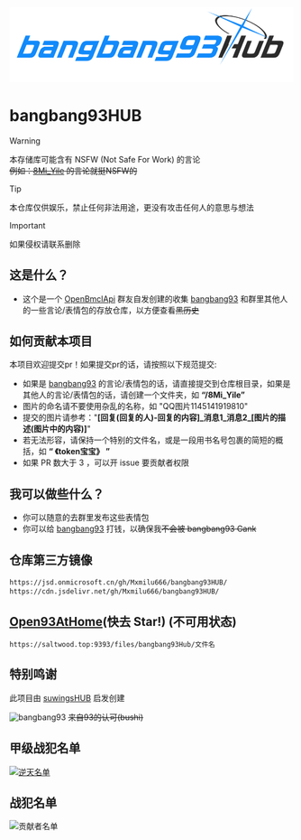 ![blhx-style-logo](./.github/blhx-style-logo-new.jpg)

# bangbang93HUB
> [!WARNING]
> 本存储库可能含有 NSFW (Not Safe For Work) 的言论<br>
~~例如：[8Mi_Yile](./8Mi_Yile) 的言论就挺NSFW的~~

> [!TIP]
> 本仓库仅供娱乐，禁止任何非法用途，更没有攻击任何人的意思与想法

> [!IMPORTANT]
> 如果侵权请联系删除

## 这是什么？  
- 这个是一个 [OpenBmclApi](https://github.com/bangbang93/openbmclapi) 群友自发创建的收集 [bangbang93](https://github.com/bangbang93) 和群里其他人的一些言论/表情包的存放仓库，以方便查看~~黑历史~~

## 如何贡献本项目
本项目欢迎提交pr！如果提交pr的话，请按照以下规范提交:
- 如果是 [bangbang93](https://github.com/bangbang93) 的言论/表情包的话，请直接提交到仓库根目录，如果是其他人的言论/表情包的话，请创建一个文件夹，如 **“/8Mi_Yile”**
- 图片的命名请不要使用杂乱的名称，如 "QQ图片1145141919810"
- 提交的图片请参考："**[回复(回复的人)-回复的内容]\_消息1\_消息2\_[图片的描述(图片中的内容)]**"
- 若无法形容，请保持一个特别的文件名，或是一段用书名号包裹的简短的概括，如 **“ 《token宝宝》 ”**
- 如果 PR 数大于 3 ，可以开 issue 要贡献者权限

## 我可以做些什么？  
- 你可以随意的去群里发布这些表情包  
- 你可以给 [bangbang93](https://afdian.net/@bangbang93) 打钱，以确保我~~不会被 bangbang93 Gank~~
 
<!-- ## OpenBH93API

### 图片 API
#### 随机图片 API
- 可以方便，快速的查看本仓库的图片
```
目前全部寄了
``` -->

## 仓库第三方镜像
```
https://jsd.onmicrosoft.cn/gh/Mxmilu666/bangbang93HUB/
https://cdn.jsdelivr.net/gh/Mxmilu666/bangbang93HUB/
```

## [Open93AtHome](https://github.com/SaltWood-Studio/Open93AtHome-V3)(快去 Star!) (不可用状态)
```
https://saltwood.top:9393/files/bangbang93Hub/文件名
```

## 特别鸣谢
此项目由 [suwingsHUB](https://github.com/liyxii/suwingsHUB) 启发创建

![bangbang93](./我去停了个车_你们怎么开始打黑枪了.jpg)
~~来自93的认可(bushi)~~

## 甲级战犯名单
[![逆天名单](https://contrib.rocks/image?repo=8Mi-Tech/.github)](https://github.com/Mxmilu666/bangbang93HUB/blob/main/0-%E5%A4%9A%E4%BA%BA%E8%BF%90%E5%8A%A8/%E3%80%8A%E6%80%BB%E7%BB%93%EF%BC%8C%E4%BB%A5%E5%8B%92%E6%9B%B4%E8%83%9C%E4%B8%80%E7%AD%B9%E3%80%8B.png)
## 战犯名单
![贡献者名单](https://contrib.rocks/image?repo=Mxmilu666/bangbang93HUB)
